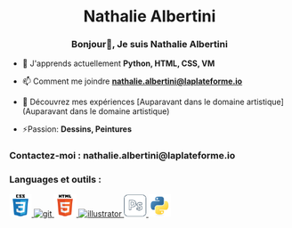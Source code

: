 <h1 align="center">Nathalie Albertini</h1>
<h3 align="center">Bonjour👋, Je suis Nathalie Albertini</h3>

- 🌱 J'apprends actuellement **Python, HTML, CSS, VM**

- 📫 Comment me joindre **nathalie.albertini@laplateforme.io**

- 📄 Découvrez mes expériences [Auparavant dans le domaine artistique](Auparavant dans le domaine artistique)

- ⚡Passion: **Dessins, Peintures**

<h3 align="left">Contactez-moi : nathalie.albertini@laplateforme.io </h3>
<p align="left">
</p>

<h3 align="left">Languages ​​et outils :</h3>
<p align="left"> <a href="https://www.w3schools.com/css/" target="_blank" rel="noreferrer"> <img src="https://raw.githubusercontent.com/devicons/devicon/master/icons/css3/css3-original-wordmark.svg" alt="css3" width="40" height="40"/> </a> <a href="https://git-scm.com/" target="_blank" rel="noreferrer"> <img src="https://www.vectorlogo.zone/logos/git-scm/git-scm-icon.svg" alt="git" width="40" height="40"/> </a> <a href="https://www.w3.org/html/" target="_blank" rel="noreferrer"> <img src="https://raw.githubusercontent.com/devicons/devicon/master/icons/html5/html5-original-wordmark.svg" alt="html5" width="40" hauteur="40"/> </a> <a href="https://www.adobe.com/fr/produits/illustrator.html" target="_blank" rel="noreferrer"> <img src="https://www.vectorlogo.zone/logos/adobe_illustrator/adobe_illustrator-icon.svg" alt="illustrator" width="40" height="40"/> </a> <a href="https://www.photoshop.com/fr" target="_blank" rel="noreferrer"> <img src="https://raw.githubusercontent.com/devicons/devicon/master/icons/photoshop/photoshop-line.svg" alt="photoshop" width="40" height="40"/> </a> <a href="https://www.python.org" target="_blank" rel="noreferrer"> <img src="https://raw.githubusercontent.com/devicons/devicon/master/icons/python/python-original.svg" alt="python" width="40" height="40"/> </a> </p>
